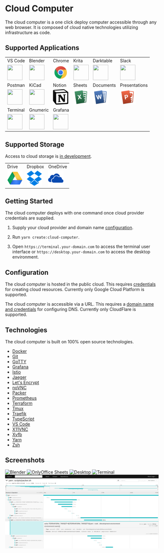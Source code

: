 # Cloud Computer

The cloud computer is a one click deploy computer accessible through any web browser. It is composed of cloud native technologies utilizing infrastructure as code.

## Supported Applications

|||||||
|-|-|-|-|-|-|
| VS Code | Blender | Chrome | Krita | Darktable | Slack |
| <a href="https://code.visualstudio.com"><img src="apps/launcher/src/icon-images/icon-vs-code.png" width="50" height="50" /></a> | <a href="https://www.blender.org"><img src="apps/launcher/src/icon-images/icon-blender.png" width="50" height="50" /></a> | <a href="https://www.google.com/chrome/"><img src="apps/launcher/src/icon-images/icon-chrome.png" width="50" height="50" /></a> | <a href="https://krita.org"><img src="apps/launcher/src/icon-images/icon-krita.png" width="50" height="50" /></a> | <a href="https://www.darktable.org"><img src="apps/launcher/src/icon-images/icon-darktable.png" width="50" height="50" /></a> | <a href="https://slack.com/"><img src="apps/launcher/src/icon-images/icon-slack.png" width="50" height="50" /></a>
| Postman | KiCad | Notion | Sheets | Documents | Presentations |
| <a href="https://www.getpostman.com"><img src="apps/launcher/src/icon-images/icon-postman.png" width="50" height="50" /></a> | <a href="http://www.kicad-pcb.org"><img src="apps/launcher/src/icon-images/icon-kicad.png" width="50" height="50" /></a> | <a href="https://www.notion.so"><img src="apps/launcher/src/icon-images/icon-notion.png" width="50" height="50" /></a> | <a href="https://www.onlyoffice.com/spreadsheet-editor.aspx"><img src="apps/launcher/src/icon-images/icon-excel.png" width="50" height="50" /></a> | <a href="https://www.onlyoffice.com/document-editor.aspx"><img src="apps/launcher/src/icon-images/icon-word.png" width="50" height="50" /></a> |<a href="https://www.onlyoffice.com/presentation-editor.aspx"><img src="apps/launcher/src/icon-images/icon-powerpoint.png" width="50" height="50" /></a>
| Terminal | Gnumeric | Grafana ||||
<a href="https://github.com/yudai/gotty"><img src="apps/launcher/src/icon-images/icon-terminal.png" width="50" height="50" /></a> | <a href="http://www.gnumeric.org"><img src="apps/launcher/src/icon-images/icon-gnumeric.png" width="50" height="50" /></a> | <a href="https://grafana.com"><img src="apps/launcher/src/icon-images/icon-grafana.png" width="50" height="50" /></a>

## Supported Storage

Access to cloud storage is [in development](https://github.com/cloud-computer/cloud-computer/tree/libcloudstorage).

||||
|-|-|-|
| Drive | Dropbox | OneDrive | Krita | Darktable | Slack |
| <a href="https://www.google.com/drive"><img src="apps/launcher/src/icon-images/icon-google-drive.png" width="50" height="50" /></a> | <a href="https://www.dropbox.com"><img src="apps/launcher/src/icon-images/icon-dropbox.png" width="50" height="50" /></a> | <a href="https://onedrive.live.com"><img src="apps/launcher/src/icon-images/icon-onedrive.png" width="50" height="50" /></a>

## Getting Started

The cloud computer deploys with one command once cloud provider credentials are supplied.

1. Supply your cloud provider and domain name [configuration](#configuration).

2. Run `yarn create:cloud-computer`.

3. Open `https://terminal.your-domain.com` to access the terminal user interface or `https://desktop.your-domain.com` to access the desktop environment.

## Configuration

The cloud computer is hosted in the public cloud. This requires [credentials](infrastructure/credentials/cloud-provider.json) for creating cloud resources. Currently only Google Cloud Platform is supported.

The cloud computer is accessible via a URL. This requires a [domain name and credentials](infrastructure/dns/scripts/environment.sh) for configuring DNS. Currently only CloudFlare is supported.

## Technologies

The cloud computer is built on 100% open source technologies.

- [Docker](https://github.com/docker/docker-ce)
- [Git](https://github.com/git/git)
- [GoTTY](https://github.com/yudai/gotty)
- [Grafana](https://github.com/grafana/grafana)
- [Istio](https://github.com/istio/istio)
- [Jaeger](https://github.com/jaegertracing/jaeger)
- [Let's Encrypt](https://github.com/letsencrypt)
- [noVNC](https://github.com/novnc/noVNC)
- [Packer](https://github.com/hashicorp/packer)
- [Prometheus](https://github.com/prometheus/prometheus)
- [Terraform](https://github.com/hashicorp/terraform)
- [Tmux](https://github.com/tmux/tmux)
- [Traefik](https://github.com/containous/traefik)
- [TypeScript](https://github.com/Microsoft/TypeScript)
- [VS Code](https://github.com/codercom/code-server)
- [X11VNC](https://github.com/LibVNC/x11vnc)
- [Xvfb](https://www.x.org/releases/X11R7.6/doc/man/man1/Xvfb.1.xhtml)
- [Yarn](https://github.com/cloud-computer/yarn)
- [Zsh](https://github.com/zsh-users/zsh)

## Screenshots

![Blender](https://user-images.githubusercontent.com/1094600/62818442-a3d46f00-bb8a-11e9-9828-59350f11cb7d.png)
![OnlyOffice Sheets](https://user-images.githubusercontent.com/1094600/62818492-51e01900-bb8b-11e9-83ce-dc2f2a5db5db.png)
![Desktop](https://user-images.githubusercontent.com/1094600/56347945-c2dc7900-6208-11e9-8ed2-0bbff2fee6a8.png)
![Terminal](https://user-images.githubusercontent.com/1094600/56299607-b2c88900-6177-11e9-912b-40ea25d690e3.png)
![Jaeger](https://raw.githubusercontent.com/kawing-ho/kawing-ho.github.io/master/assets/images/startup-yarn-2.png)

